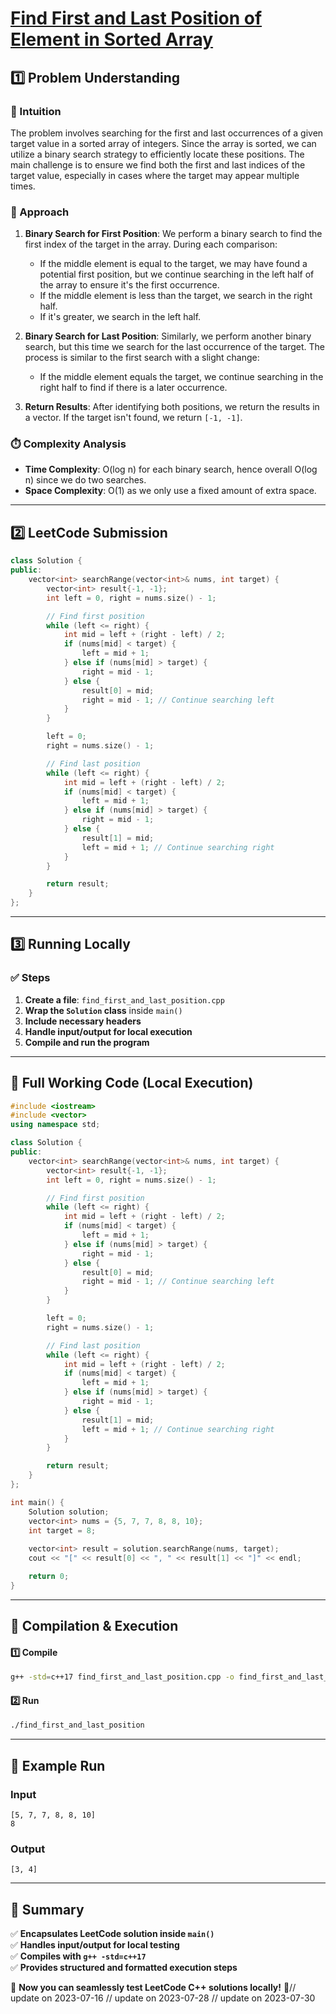 # **[Find First and Last Position of Element in Sorted Array](https://leetcode.com/problems/find-first-and-last-position-of-element-in-sorted-array/description/)**  

## **1️⃣ Problem Understanding**  
### **📌 Intuition**  
The problem involves searching for the first and last occurrences of a given target value in a sorted array of integers. Since the array is sorted, we can utilize a binary search strategy to efficiently locate these positions. The main challenge is to ensure we find both the first and last indices of the target value, especially in cases where the target may appear multiple times.

### **🚀 Approach**  
1. **Binary Search for First Position**: We perform a binary search to find the first index of the target in the array. During each comparison:
   - If the middle element is equal to the target, we may have found a potential first position, but we continue searching in the left half of the array to ensure it's the first occurrence.
   - If the middle element is less than the target, we search in the right half.
   - If it's greater, we search in the left half.

2. **Binary Search for Last Position**: Similarly, we perform another binary search, but this time we search for the last occurrence of the target. The process is similar to the first search with a slight change:
   - If the middle element equals the target, we continue searching in the right half to find if there is a later occurrence.
  
3. **Return Results**: After identifying both positions, we return the results in a vector. If the target isn't found, we return `[-1, -1]`.

### **⏱️ Complexity Analysis**  
- **Time Complexity**: O(log n) for each binary search, hence overall O(log n) since we do two searches.
- **Space Complexity**: O(1) as we only use a fixed amount of extra space.

---  

## **2️⃣ LeetCode Submission**  
```cpp
class Solution {
public:
    vector<int> searchRange(vector<int>& nums, int target) {
        vector<int> result{-1, -1};
        int left = 0, right = nums.size() - 1;

        // Find first position
        while (left <= right) {
            int mid = left + (right - left) / 2;
            if (nums[mid] < target) {
                left = mid + 1;
            } else if (nums[mid] > target) {
                right = mid - 1;
            } else {
                result[0] = mid;
                right = mid - 1; // Continue searching left
            }
        }

        left = 0; 
        right = nums.size() - 1;

        // Find last position
        while (left <= right) {
            int mid = left + (right - left) / 2;
            if (nums[mid] < target) {
                left = mid + 1;
            } else if (nums[mid] > target) {
                right = mid - 1;
            } else {
                result[1] = mid; 
                left = mid + 1; // Continue searching right
            }
        }

        return result;
    }
};
```  

---  

## **3️⃣ Running Locally**  
### **✅ Steps**  
1. **Create a file**: `find_first_and_last_position.cpp`  
2. **Wrap the `Solution` class** inside `main()`  
3. **Include necessary headers**  
4. **Handle input/output for local execution**  
5. **Compile and run the program**  

---  

## **📝 Full Working Code (Local Execution)**  
```cpp
#include <iostream>
#include <vector>
using namespace std;

class Solution {
public:
    vector<int> searchRange(vector<int>& nums, int target) {
        vector<int> result{-1, -1};
        int left = 0, right = nums.size() - 1;

        // Find first position
        while (left <= right) {
            int mid = left + (right - left) / 2;
            if (nums[mid] < target) {
                left = mid + 1;
            } else if (nums[mid] > target) {
                right = mid - 1;
            } else {
                result[0] = mid;
                right = mid - 1; // Continue searching left
            }
        }

        left = 0; 
        right = nums.size() - 1;

        // Find last position
        while (left <= right) {
            int mid = left + (right - left) / 2;
            if (nums[mid] < target) {
                left = mid + 1;
            } else if (nums[mid] > target) {
                right = mid - 1;
            } else {
                result[1] = mid; 
                left = mid + 1; // Continue searching right
            }
        }

        return result;
    }
};

int main() {
    Solution solution;
    vector<int> nums = {5, 7, 7, 8, 8, 10};
    int target = 8;
    
    vector<int> result = solution.searchRange(nums, target);
    cout << "[" << result[0] << ", " << result[1] << "]" << endl;

    return 0;
}
```  

---  

## **🔧 Compilation & Execution**  
#### **1️⃣ Compile**  
```bash
g++ -std=c++17 find_first_and_last_position.cpp -o find_first_and_last_position
```  

#### **2️⃣ Run**  
```bash
./find_first_and_last_position
```  

---  

## **🎯 Example Run**  
### **Input**  
```
[5, 7, 7, 8, 8, 10]
8
```  
### **Output**  
```
[3, 4]
```  

---  

## **📌 Summary**  
✅ **Encapsulates LeetCode solution inside `main()`**  
✅ **Handles input/output for local testing**  
✅ **Compiles with `g++ -std=c++17`**  
✅ **Provides structured and formatted execution steps**  

🚀 **Now you can seamlessly test LeetCode C++ solutions locally!** 🚀// update on 2023-07-16
// update on 2023-07-28
// update on 2023-07-30

